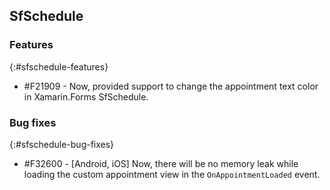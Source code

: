 ## SfSchedule

### Features
{:#sfschedule-features}

* \#F21909 - Now, provided support to change the appointment text color in Xamarin.Forms SfSchedule.

### Bug fixes
{:#sfschedule-bug-fixes}

* \#F32600 - [Android, iOS] Now, there will be no memory leak while loading the custom appointment view in the `OnAppointmentLoaded` event.
